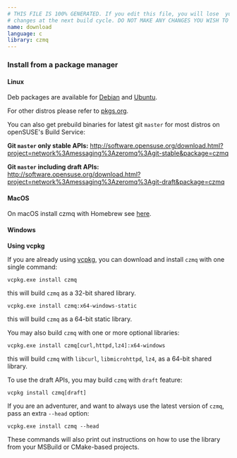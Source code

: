 ```yaml
---
# THIS FILE IS 100% GENERATED. If you edit this file, you will lose  your
# changes at the next build cycle. DO NOT MAKE ANY CHANGES YOU WISH TO KEEP.
name: download
language: c
library: czmq
---
```


### Install from a package manager

#### Linux

Deb packages are available for [Debian](https://packages.debian.org/search?searchon=sourcenames&keywords=czmq) and [Ubuntu](https://packages.ubuntu.com/search?searchon=sourcenames&keywords=czmq).

For other distros please refer to [pkgs.org](https://pkgs.org/download/czmq).

You can also get prebuild binaries for latest git `master` for most distros on openSUSE's Build Service:

**Git `master` only stable APIs:** http://software.opensuse.org/download.html?project=network%3Amessaging%3Azeromq%3Agit-stable&package=czmq

**Git `master` including draft APIs:** http://software.opensuse.org/download.html?project=network%3Amessaging%3Azeromq%3Agit-draft&package=czmq

#### MacOS

On macOS install czmq with Homebrew see [here](https://formulae.brew.sh/formula/czmq).

#### Windows

**Using vcpkg**

If you are already using [vcpkg](https://github.com/Microsoft/vcpkg/), you can download and install `czmq` with one single command:
```
vcpkg.exe install czmq
```
this will build `czmq` as a 32-bit shared library.
```
vcpkg.exe install czmq:x64-windows-static
```
this will build `czmq` as a 64-bit static library.

You may also build `czmq` with one or more optional libraries:
```
vcpkg.exe install czmq[curl,httpd,lz4]:x64-windows
```
this will build `czmq` with `libcurl`, `libmicrohttpd`, `lz4`, as a 64-bit shared library.

To use the draft APIs, you may build `czmq` with `draft` feature:
```
vcpkg install czmq[draft]
```

If you are an adventurer, and want to always use the latest version of `czmq`, pass an extra `--head` option:
```
vcpkg.exe install czmq --head
```

These commands will also print out instructions on how to use the library from your MSBuild or CMake-based projects.

